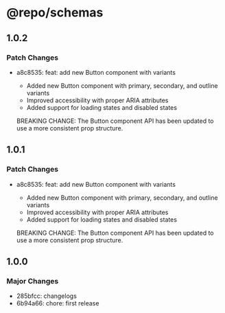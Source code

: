 # @repo/schemas

## 1.0.2

### Patch Changes

- a8c8535: feat: add new Button component with variants
  - Added new Button component with primary, secondary, and outline variants
  - Improved accessibility with proper ARIA attributes
  - Added support for loading states and disabled states

  BREAKING CHANGE: The Button component API has been updated to use a more consistent prop structure.

## 1.0.1

### Patch Changes

- a8c8535: feat: add new Button component with variants
  - Added new Button component with primary, secondary, and outline variants
  - Improved accessibility with proper ARIA attributes
  - Added support for loading states and disabled states

  BREAKING CHANGE: The Button component API has been updated to use a more consistent prop structure.

## 1.0.0

### Major Changes

- 285bfcc: changelogs
- 6b94a66: chore: first release
